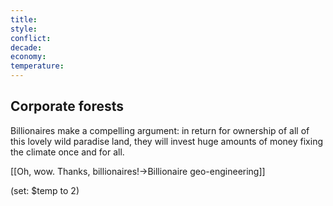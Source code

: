 ```yaml
---
title: 
style: 
conflict: 
decade: 
economy: 
temperature: 
---
```


## Corporate forests

Billionaires make a compelling argument: in return for ownership of all of this lovely wild paradise land, they will invest huge amounts of money fixing the climate once and for all.

[[Oh, wow. Thanks, billionaires!->Billionaire geo-engineering]]

(set: $temp to 2)

